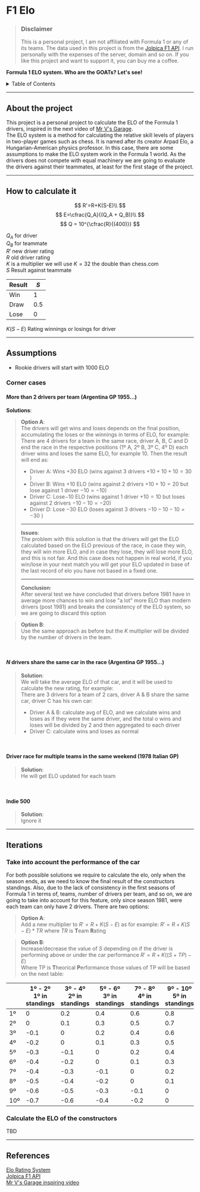 # F1 Elo

> ### Disclaimer
> This is a personal project, I am not affiliated with Formula 1 or any of its teams. The data used in this project is
> from the [Jolpica F1 API](https://github.com/jolpica/jolpica-f1). I run personally with the expenses of the server,
> domain and so on. If you like this project and want to support it, you can buy me a coffee.

**Formula 1 ELO system. Who are the GOATs? Let's see!**

<!-- TABLE OF CONTENTS -->
<details>
  <summary>Table of Contents</summary>
  <ol>
    <li>
      <a href="#about-the-project">About the project</a>
    </li>
    <li>
      <a href="#how-to-calculate-it">How to calculate it</a>
    </li>
    <li>
      <a href="#assumptions">Assumptions</a>
      <ul>
        <li><a href="#corner-cases">Corner cases</a></li>
      </ul>
    </li>
    <li>
      <a href="#iterations">Iterations</a>
      <ul>
        <li><a href="#take-into-account-the-performance-of-the-car">Take into account the performance of the car</a></li>
      </ul>
    </li>
    <li>
      <a href="#considerations">Considerations</a>
    </li>
    <li>
      <a href="#references">References</a>
    </li>
  </ol>
</details>

_________________

## About the project

This project is a personal project to calculate the ELO of the Formula 1 drivers, inspired in the next video
of [Mr V's Garage](https://www.youtube.com/live/U16a8tdrbII?t=1046s). <br/>The ELO system is a method for
calculating the relative skill levels of players in two-player games such as chess. It is named after its creator Arpad
Elo, a Hungarian-American physics professor. In this case, there are some assumptions to make the ELO system work in the
Formula 1 world.
As the drivers does not compete with equal machinery we are going to evaluate the drivers against their teammates, at
least for the first stage of the project.

_________________

## How to calculate it

$$
R'=R+K(S-E)\\
$$
$$
E=\cfrac{Q_A}{(Q_A + Q_B)}\\
$$
$$
Q = 10^{\cfrac{R}{(400)}}
$$

$Q_A$ for driver <br/>
$Q_B$ for teammate <br/>
$R'$ new driver rating <br/>
$R$ old driver rating <br/>
$K$ is a multiplier we will use $K=32$ the double than chess.com <br/>
$S$ Result against teammate <br/>

| Result | $S$ |
|--------|-----|
| Win    | 1   |
| Draw   | 0.5 |
| Lose   | 0   |

$K(S-E)$ Rating winnings or losings for driver <br/>
_________________

## Assumptions

- Rookie drivers will start with 1000 ELO

### Corner cases

#### More than 2 drivers per team (Argentina GP 1955...)

**Solutions**:
> **Option A**:
> <br/>The drivers will get wins and loses depends on the final position, accumulating the loses or the winnings in
> terms of ELO, for example: <br/>
> There are 4 drivers for a team in the same race, driver A, B, C and D end the race in the respective positions (1º A,
> 2º B, 3º C, 4º D)
> each driver wins and loses the same ELO, for example 10. Then the result will end as:
>    - Driver A: Wins $+30$ ELO (wins against 3 drivers $+10 +10 +10 = 30$ )
>    - Driver B: Wins $+10$ ELO (wins against 2 drivers $+10 +10 = 20$ but lose against 1 driver $-10 = -10$)
>    - Driver C: Lose$-10$ ELO (wins against 1 driver $+10= 10$ but loses against 2 drivers $-10-10 = -20$)
>    - Driver D: Lose $-30$ ELO (loses against 3 drivers $-10 -10-10 = -30$ )
> ________
> **Issues**:
> <br/>The problem with this solution is that the drivers will get the ELO calculated based on the ELO previous of the
> race, in case they win, they will win more ELO, and in case they lose, they will lose more ELO, and this is not fair.
> And this case does not happen in real world, if you win/lose in your next match you will get your ELO updated in base
> of
> the last record of elo you have not based in a fixed one.
> ____
> **Conclusion**:
> <br/>After several test we have concluded that drivers before 1981 have in average more chances to win and lose "a
> lot" more ELO than modern drivers (post 1981) and breaks the consistency of the ELO system, so we are going to discard
> this option

> **Option B**:
> <br/>Use the same approach as before but the $K$ multiplier will be divided by the number of drivers in the team.

<br/>

#### $N$ drivers share the same car in the race (Argentina GP 1955...)

> **Solution**:
> <br/> We will take the average ELO of that car, and it will be used to calculate the new rating, for example: <br/>
> There are 3 drivers for a team of 2 cars, driver A & B share the same car, driver C has his own car:
>   - Driver A & B: calculate avg of ELO, and we calculate wins and loses as if they were the same driver, and the total
      o wins and loses will be divided by 2 and then aggregated to each driver
>   - Driver C: calculate wins and loses as normal


<br/>

#### Driver race for multiple teams in the same weekend (1978 Italian GP)

> **Solution**:
> <br/> He will get ELO updated for each team


<br/>

#### Indie 500

> **Solution**:
> <br/> Ignore it

_________________

## Iterations

### Take into account the performance of the car

For both possible solutions we require to calculate the elo, only when the season ends, as we need to know the final
result of the constructors standings.
Also, due to the lack of consistency in the first seasons of Formula 1 in terms of, teams, number of drivers per team,
and so on, we are going to take into account for this feature, only since season 1981, were each team can only have 2
drivers.
There are two options:

> **Option A**: <br/>
> Add a new multiplier to $R'=R+K(S-E)$ as for example: $R'=R+K(S-E)*TR$ where $TR$ is **T**eam **R**ating<br/>

> **Option B**: <br/>
> Increase/decrease the value of $S$ depending on if the driver is performing above or under the car performance
> $R'=R+K((S+TP)-E)$
> <br/>Where TP is **T**heorical **P**erformance those values of TP will be based on the next table:

|     | 1º - 2º<br/>1º in standings | 3º - 4º<br/>2º in standings | 5º - 6º<br/>3º in standings | 7º - 8º<br/>4º in standings | 9º - 10º<br/>5º in standings |
|-----|-----------------------------|-----------------------------|-----------------------------|-----------------------------|------------------------------|
| 1º  | 0                           | 0.2                         | 0.4                         | 0.6                         | 0.8                          |
| 2º  | 0                           | 0.1                         | 0.3                         | 0.5                         | 0.7                          |
| 3º  | -0.1                        | 0                           | 0.2                         | 0.4                         | 0.6                          |
| 4º  | -0.2                        | 0                           | 0.1                         | 0.3                         | 0.5                          |
| 5º  | -0.3                        | -0.1                        | 0                           | 0.2                         | 0.4                          |
| 6º  | -0.4                        | -0.2                        | 0                           | 0.1                         | 0.3                          |
| 7º  | -0.4                        | -0.3                        | -0.1                        | 0                           | 0.2                          |
| 8º  | -0.5                        | -0.4                        | -0.2                        | 0                           | 0.1                          |
| 9º  | -0.6                        | -0.5                        | -0.3                        | -0.1                        | 0                            |
| 10º | -0.7                        | -0.6                        | -0.4                        | -0.2                        | 0                            |

### Calculate the ELO of the constructors

TBD

_________________

## References

[Elo Rating System](https://stanislav-stankovic.medium.com/elo-rating-system-6196cc59941e) <br/>
[Jolpica F1 API](https://github.com/jolpica/jolpica-f1)<br/>
[Mr V's Garage inspiring video](https://www.youtube.com/live/U16a8tdrbII?t=1046s)<br/>